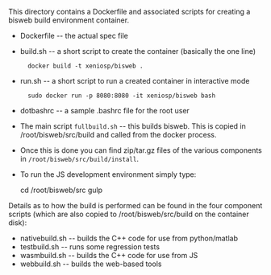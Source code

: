 This directory contains a Dockerfile and associated scripts for creating a
bisweb build environment container.

* Dockerfile -- the actual spec file

* build.sh -- a short script to create the container (basically the one line)

        docker build -t xeniosp/bisweb .

* run.sh -- a short script to run a created container in interactive mode

        sudo docker run -p 8080:8080 -it xeniosp/bisweb bash

* dotbashrc -- a sample .bashrc file for the root user

* The main script `fullbuild.sh` -- this builds bisweb. This is copied in
  /root/bisweb/src/build and called from the docker process.

* Once this is done you can find zip/tar.gz files of the various components in
  `/root/bisweb/src/build/install`.
  
* To run the JS development environment simply type:

    cd /root/bisweb/src
    gulp
  
Details as to how the build is performed can be found in the four component
scripts (which are also copied to /root/bisweb/src/build on the container disk):
  
* nativebuild.sh -- builds the C++ code for use from python/matlab
* testbuild.sh -- runs some regression tests
* wasmbuild.sh -- builds the C++ code for use from JS
* webbuild.sh -- builds the web-based tools



